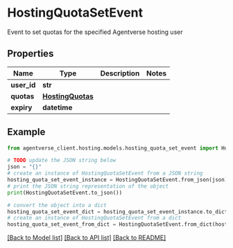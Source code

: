 # HostingQuotaSetEvent

Event to set quotas for the specified Agentverse hosting user

## Properties

Name | Type | Description | Notes
------------ | ------------- | ------------- | -------------
**user_id** | **str** |  | 
**quotas** | [**HostingQuotas**](HostingQuotas.md) |  | 
**expiry** | **datetime** |  | 

## Example

```python
from agentverse_client.hosting.models.hosting_quota_set_event import HostingQuotaSetEvent

# TODO update the JSON string below
json = "{}"
# create an instance of HostingQuotaSetEvent from a JSON string
hosting_quota_set_event_instance = HostingQuotaSetEvent.from_json(json)
# print the JSON string representation of the object
print(HostingQuotaSetEvent.to_json())

# convert the object into a dict
hosting_quota_set_event_dict = hosting_quota_set_event_instance.to_dict()
# create an instance of HostingQuotaSetEvent from a dict
hosting_quota_set_event_from_dict = HostingQuotaSetEvent.from_dict(hosting_quota_set_event_dict)
```
[[Back to Model list]](../README.md#documentation-for-models) [[Back to API list]](../README.md#documentation-for-api-endpoints) [[Back to README]](../README.md)


